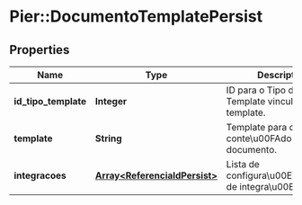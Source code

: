 # Pier::DocumentoTemplatePersist

## Properties
Name | Type | Description | Notes
------------ | ------------- | ------------- | -------------
**id_tipo_template** | **Integer** | ID para o Tipo de Template vinculado ao template. | [optional] 
**template** | **String** | Template para o conte\u00FAdo do documento. | [optional] 
**integracoes** | [**Array&lt;ReferenciaIdPersist&gt;**](ReferenciaIdPersist.md) | Lista de configura\u00E7\u00F5es de integra\u00E7\u00E3o | [optional] 


